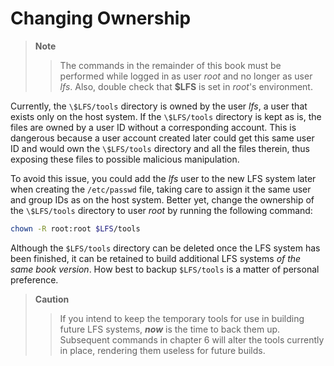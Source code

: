 # Changing Ownership

> **Note**
>
> > The commands in the remainder of this book must be performed while logged in as user _root_ and no longer as user _lfs_. Also, double check that **\$LFS** is set in _root_'s environment.

Currently, the `\$LFS/tools` directory is owned by the user _lfs_, a user that exists only on the host system. If the `\$LFS/tools` directory is kept as is, the files are owned by a user ID without a corresponding account. This is dangerous because a user account created later could get this same user ID and would own the `\$LFS/tools` directory and all the files therein, thus exposing these files to possible malicious manipulation.

To avoid this issue, you could add the _lfs_ user to the new LFS system later when creating the `/etc/passwd` file, taking care to assign it the same user and group IDs as on the host system. Better yet, change the ownership of the `\$LFS/tools` directory to user _root_ by running the following command:

```sh
chown -R root:root $LFS/tools
```

Although the `$LFS/tools` directory can be deleted once the LFS system has been finished, it can be retained to build additional LFS systems _of the same book version_. How best to backup `$LFS/tools` is a matter of personal preference.

> **Caution**
>
> > If you intend to keep the temporary tools for use in building future LFS systems, **_now_** is the time to back them up. Subsequent commands in chapter 6 will alter the tools currently in place, rendering them useless for future builds.
